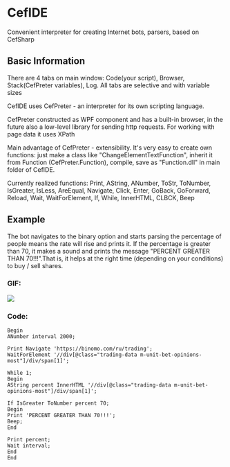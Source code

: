 # CefIDE
Convenient interpreter for creating Internet bots, parsers, based on CefSharp
## Basic Information

There are 4 tabs on main window: Code(your script), Browser, Stack(CefPreter variables), Log. All tabs are selective and with variable sizes

CefIDE uses CefPreter - an interpreter for its own scripting language. 

CefPreter constructed as WPF component and has a built-in browser, in the future also a low-level library for sending http requests. For working with page data it uses XPath

  Main advantage of CefPreter - extensibility.
  It's very easy to create own functions: just make a class like "ChangeElementTextFunction", inherit it from Function (CefPreter.Function), compile, save as "Function.dll" in main folder of CefIDE.

  Currently realized functions: Print, AString, ANumber, ToStr, ToNumber, IsGreater, IsLess, AreEqual, Navigate, Click, Enter, GoBack, GoForward, Reload, Wait, WaitForElement, If, While, InnerHTML, CLBCK, Beep

## Example

The bot navigates to the binary option and starts parsing the percentage of people means the rate will rise and prints it. 
If the percentage is greater than 70, it makes a sound and prints the message "PERCENT GREATER THAN 70!!!".That is, it helps at the right time (depending on your conditions) to buy / sell shares.


### GIF:

![](Example.gif)

### Code:

```
Begin
ANumber interval 2000;

Print Navigate 'https://binomo.com/ru/trading';
WaitForElement '//div[@class="trading-data m-unit-bet-opinions-most"]/div/span[1]';

While 1;
Begin
AString percent InnerHTML '//div[@class="trading-data m-unit-bet-opinions-most"]/div/span[1]';

If IsGreater ToNumber percent 70;
Begin
Print 'PERCENT GREATER THAN 70!!!';
Beep;
End

Print percent;
Wait interval;
End
End
```
